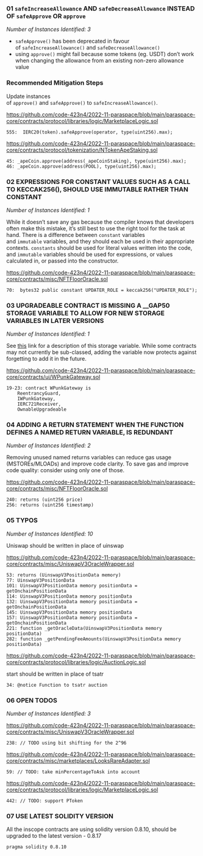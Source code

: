 
### 01 `safeIncreaseAllowance` AND `safeDecreaseAllowance` INSTEAD OF `safeApprove` OR  `approve`

*Number of Instances Identified: 3*

-   `safeApprove()` has been deprecated in favour of `safeIncreaseAllowance()` and `safeDecreaseAllowance()`
-   using `approve()` might fail because some tokens (eg. USDT) don’t work when changing the allowance from an existing non-zero allowance value

### Recommended Mitigation Steps

Update instances of `approve()` and `safeApprove()` to `safeIncreaseAllowance()`.

https://github.com/code-423n4/2022-11-paraspace/blob/main/paraspace-core/contracts/protocol/libraries/logic/MarketplaceLogic.sol

```
555:  IERC20(token).safeApprove(operator, type(uint256).max);
```


https://github.com/code-423n4/2022-11-paraspace/blob/main/paraspace-core/contracts/protocol/tokenization/NTokenApeStaking.sol

```
45: _apeCoin.approve(address(_apeCoinStaking), type(uint256).max);
46: _apeCoin.approve(address(POOL), type(uint256).max);
```


### 02 EXPRESSIONS FOR CONSTANT VALUES SUCH AS A CALL TO KECCAK256(), SHOULD USE IMMUTABLE RATHER THAN CONSTANT

*Number of Instances Identified: 1*

While it doesn’t save any gas because the compiler knows that developers often make this mistake, it’s still best to use the right tool for the task at hand. There is a difference between `constant` variables and `immutable` variables, and they should each be used in their appropriate contexts. `constants` should be used for literal values written into the code, and `immutable` variables should be used for expressions, or values calculated in, or passed into the constructor.

https://github.com/code-423n4/2022-11-paraspace/blob/main/paraspace-core/contracts/misc/NFTFloorOracle.sol

```
70:  bytes32 public constant UPDATER_ROLE = keccak256("UPDATER_ROLE");
```


### 03 UPGRADEABLE CONTRACT IS MISSING A __GAP50 STORAGE VARIABLE TO ALLOW FOR NEW STORAGE VARIABLES IN LATER VERSIONS

*Number of Instances Identified: 1*

See [this](https://docs.openzeppelin.com/contracts/4.x/upgradeable#storage_gaps) link for a description of this storage variable. While some contracts may not currently be sub-classed, adding the variable now protects against forgetting to add it in the future.

https://github.com/code-423n4/2022-11-paraspace/blob/main/paraspace-core/contracts/ui/WPunkGateway.sol

```
19-23: contract WPunkGateway is
    ReentrancyGuard,
    IWPunkGateway,
    IERC721Receiver,
    OwnableUpgradeable
```


### 04 ADDING A RETURN STATEMENT WHEN THE FUNCTION DEFINES A NAMED RETURN VARIABLE, IS REDUNDANT

*Number of Instances Identified: 2*

Removing unused named returns variables can reduce gas usage (MSTOREs/MLOADs) and improve code clarity. To save gas and improve code quality: consider using only one of those.

https://github.com/code-423n4/2022-11-paraspace/blob/main/paraspace-core/contracts/misc/NFTFloorOracle.sol

```
240: returns (uint256 price)
256: returns (uint256 timestamp)
```


### 05 TYPOS

*Number of Instances Identified: 10*

Uniswap should be written in place of uinswap

https://github.com/code-423n4/2022-11-paraspace/blob/main/paraspace-core/contracts/misc/UniswapV3OracleWrapper.sol

```
53: returns (UinswapV3PositionData memory)
77: UinswapV3PositionData
101: UinswapV3PositionData memory positionData = getOnchainPositionData
114: UinswapV3PositionData memory positionData
132: UinswapV3PositionData memory positionData = getOnchainPositionData
145: UinswapV3PositionData memory positionData
157: UinswapV3PositionData memory positionData = getOnchainPositionData
221: function _getOracleData(UinswapV3PositionData memory positionData)
282: function _getPendingFeeAmounts(UinswapV3PositionData memory positionData)
```


https://github.com/code-423n4/2022-11-paraspace/blob/main/paraspace-core/contracts/protocol/libraries/logic/AuctionLogic.sol

start should be written in place of tsatr

```
34: @notice Function to tsatr auction
```


### 06 OPEN TODOS

*Number of Instances Identified: 3*

https://github.com/code-423n4/2022-11-paraspace/blob/main/paraspace-core/contracts/misc/UniswapV3OracleWrapper.sol

```
238: // TODO using bit shifting for the 2^96
```

https://github.com/code-423n4/2022-11-paraspace/blob/main/paraspace-core/contracts/misc/marketplaces/LooksRareAdapter.sol

```
59: // TODO: take minPercentageToAsk into account
```

https://github.com/code-423n4/2022-11-paraspace/blob/main/paraspace-core/contracts/protocol/libraries/logic/MarketplaceLogic.sol

```
442: // TODO: support PToken
```


### 07 USE LATEST SOLIDITY VERSION

All the inscope contracts are using solidity version 0.8.10, should be upgraded to the latest version - 0.8.17

```
pragma solidity 0.8.10
```
